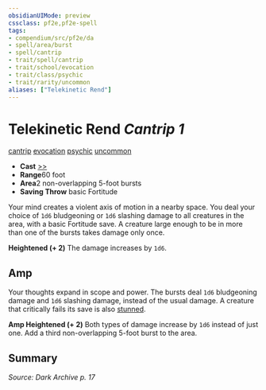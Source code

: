 ```yaml
---
obsidianUIMode: preview
cssclass: pf2e,pf2e-spell
tags:
- compendium/src/pf2e/da
- spell/area/burst
- spell/cantrip
- trait/spell/cantrip
- trait/school/evocation
- trait/class/psychic
- trait/rarity/uncommon
aliases: ["Telekinetic Rend"]
---
```

# Telekinetic Rend *Cantrip 1*   
[cantrip](cantrip.md)  [evocation](evocation.md)  [psychic](rules/traits/psychic-da.md)  [uncommon](uncommon.md)  

- **Cast** [>>](chapter-9-playing-the-game.md#Actions "Two-Action") 
- **Range**60 foot
- **Area**2 non-overlapping 5-foot bursts
- **Saving Throw**  basic Fortitude

Your mind creates a violent axis of motion in a nearby space. You deal your choice of `1d6` bludgeoning or `1d6` slashing damage to all creatures in the area, with a basic Fortitude save. A creature large enough to be in more than one of the bursts takes damage only once.

**Heightened (+ 2)** The damage increases by `1d6`.

## Amp

Your thoughts expand in scope and power. The bursts deal `1d6` bludgeoning damage and `1d6` slashing damage, instead of the usual damage. A creature that critically fails its save is also [stunned](conditions.md#Stunned).

**Amp Heightened (+ 2)** Both types of damage increase by `1d6` instead of just one. Add a third non-overlapping 5-foot burst to the area.

## Summary

*Source: Dark Archive p. 17*
